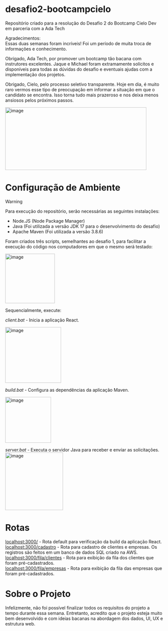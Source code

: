 # desafio2-bootcampcielo
Repositório criado para a resolução do Desafio 2 do Bootcamp Cielo Dev em parceria com a Ada Tech <br/>

Agradecimentos: <br/>
Essas duas semanas foram incríveis! Foi um período de muita troca de informações e conhecimento. <br/>

Obrigado, Ada Tech, por promover um bootcamp tão bacana com instrutores excelentes. Jaque e Michael foram extramamente solícitos e disponíveis para todas as dúvidas do desafio e eventuais ajudas com a implementação dos projetos. <br/>

Obrigado, Cielo, pelo processo seletivo transparente. Hoje em dia, é muito raro vermos esse tipo de preocupação em informar a situação em que o candidato se encontra. Isso torna tudo mais prazeroso e nos deixa menos ansiosos pelos próximos passos. <br/>

<img width="450" height="200" alt="image" src="https://github.com/lucaskraus/desafio2-bootcampcielo/assets/72233741/ecab06c9-9b04-4003-98e7-ccf9f92f2eaf">

# Configuração de Ambiente

> [!WARNING]
> Para execução do repositório, serão necessárias as seguintes instalações:

- Node.JS (Node Package Manager)
- Java (Foi utilizada a versão JDK 17 para o desenvolvimento do desafio)
- Apache Maven (Foi utilizada a versão 3.8.6)

Foram criados três scripts, semelhantes ao desafio 1, para facilitar a execução do código nos computadores em que o mesmo será testado: <br/>

<img width="158" alt="image" src="https://github.com/lucaskraus/desafio2-bootcampcielo/assets/72233741/8353c2e7-f26d-45cc-8219-933e0178f0e1">

Sequencialmente, execute:

*client.bat* - Inicia a aplicação React. <br/>

<img width="178" alt="image" src="https://github.com/lucaskraus/desafio2-bootcampcielo/assets/72233741/92c22e2a-7538-482a-a491-81189e0c46e9">

*build.bat* - Configura as dependências da aplicação Maven. <br/>

<img width="146" alt="image" src="https://github.com/lucaskraus/desafio2-bootcampcielo/assets/72233741/d00e21d7-b1ab-4556-9c26-64729634819c">

*server.bat* - Executa o servidor Java para receber e enviar as solicitações. <br/>
<img width="184" alt="image" src="https://github.com/lucaskraus/desafio2-bootcampcielo/assets/72233741/28489eaa-9618-4b70-b82d-0980708a6bfd">

# Rotas

[localhost:3000/](https://localhost:3000/) - Rota default para verificação da build da aplicação React.<br/>
[localhost:3000/cadastro](https://localhost:3000/cadastro) - Rota para cadastro de clientes e empresas. Os registros são feitos em um banco de dados SQL criado na AWS. <br/>
[localhost:3000/fila/clientes](https://localhost:3000/fila/clientes) - Rota para exibição da fila dos clientes que foram pré-cadastrados. <br/>
[localhost:3000/fila/empresas](https://localhost:3000/fila/empresas) - Rota para exibição da fila das empresas que foram pré-cadastrados.

# Sobre o Projeto

Infelizmente, não foi possível finalizar todos os requisitos do projeto a tempo durante essa semana. Entretanto, acredito que o projeto esteja muito bem desenvolvido e com ideias bacanas na abordagem dos dados, UI, UX e estrutura web. <br/>

